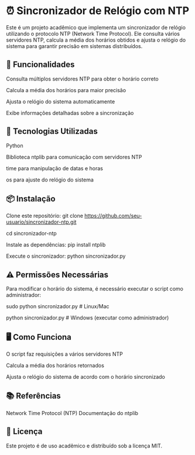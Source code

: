 # ⏰ Sincronizador de Relógio com NTP

Este é um projeto acadêmico que implementa um sincronizador de relógio utilizando o protocolo NTP (Network Time Protocol). Ele consulta vários servidores NTP, calcula a média dos horários obtidos e ajusta o relógio do sistema para garantir precisão em sistemas distribuídos.

## 🚀 Funcionalidades

Consulta múltiplos servidores NTP para obter o horário correto

Calcula a média dos horários para maior precisão

Ajusta o relógio do sistema automaticamente

Exibe informações detalhadas sobre a sincronização

## 📌 Tecnologias Utilizadas

Python

Biblioteca ntplib para comunicação com servidores NTP

time para manipulação de datas e horas

os para ajuste do relógio do sistema

## 📦 Instalação

Clone este repositório:
git clone https://github.com/seu-usuario/sincronizador-ntp.git

cd sincronizador-ntp

Instale as dependências:
pip install ntplib

Execute o sincronizador:
python sincronizador.py

## ⚠️ Permissões Necessárias

Para modificar o horário do sistema, é necessário executar o script como administrador:


sudo python sincronizador.py  # Linux/Mac

python sincronizador.py       # Windows (executar como administrador)

## 🖥️ Como Funciona

O script faz requisições a vários servidores NTP

Calcula a média dos horários retornados

Ajusta o relógio do sistema de acordo com o horário sincronizado

## 📚 Referências

Network Time Protocol (NTP)
Documentação do ntplib

## 📜 Licença

Este projeto é de uso acadêmico e distribuído sob a licença MIT.

